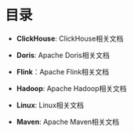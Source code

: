# 目录

* **ClickHouse**: ClickHouse相关文档

* **Doris**: Apache Doris相关文档

* **Flink**：Apache Flink相关文档

* **Hadoop**: Apache Hadoop相关文档

* **Linux**: Linux相关文档

* **Maven**: Apache Maven相关文档
